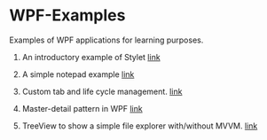 # WPF-Examples
Examples of WPF applications for learning purposes.

1. An introductory example of Stylet [link](https://github.com/ShuhuaGao/WPF-Examples/tree/WPFNotepad/StyletStarter)

2. A simple notepad example [link](https://github.com/ShuhuaGao/WPF-Examples/tree/WPFNotepad/Notepad)

3. Custom tab and life cycle management. [link](https://github.com/ShuhuaGao/WPF-Examples/tree/CustomTab/CustomTab)

4. Master-detail pattern in WPF [link](./Master-Detail)

5. TreeView to show a simple file explorer with/without MVVM. [link](https://github.com/ShuhuaGao/WPF-Examples/tree/CustomTab/AngelSix)